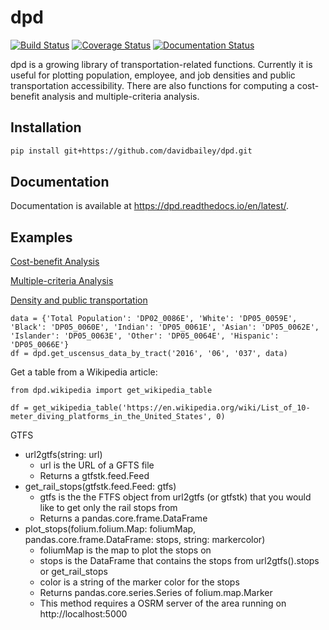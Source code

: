 # dpd

[![Build Status](https://travis-ci.com/davidbailey/dpd.svg?branch=master)](https://travis-ci.com/davidbailey/dpd)
[![Coverage Status](https://coveralls.io/repos/github/davidbailey/dpd/badge.svg?branch=master)](https://coveralls.io/github/davidbailey/dpd?branch=master)
[![Documentation Status](https://readthedocs.org/projects/dpd/badge/?version=latest)](https://dpd.readthedocs.io/en/latest/?badge=latest)

dpd is a growing library of transportation-related functions. Currently it is useful for plotting population, employee, and job densities and public transportation accessibility. There are also functions for computing a cost-benefit analysis and multiple-criteria analysis.

Installation
--------

```bash
pip install git+https://github.com/davidbailey/dpd.git
```

Documentation
--------

Documentation is available at https://dpd.readthedocs.io/en/latest/.


Examples
--------

[Cost-benefit Analysis](https://dpd.readthedocs.io/en/latest/notebooks/cba.html)


[Multiple-criteria Analysis](https://dpd.readthedocs.io/en/latest/notebooks/mca.html)


[Density and public transportation](https://dpd.readthedocs.io/en/latest/notebooks/density_and_public_transportation.html)

```
data = {'Total Population': 'DP02_0086E', 'White': 'DP05_0059E', 'Black': 'DP05_0060E', 'Indian': 'DP05_0061E', 'Asian': 'DP05_0062E', 'Islander': 'DP05_0063E', 'Other': 'DP05_0064E', 'Hispanic': 'DP05_0066E'}
df = dpd.get_uscensus_data_by_tract('2016', '06', '037', data)
```

Get a table from a Wikipedia article:
```
from dpd.wikipedia import get_wikipedia_table

df = get_wikipedia_table('https://en.wikipedia.org/wiki/List_of_10-meter_diving_platforms_in_the_United_States', 0)
```

GTFS
* url2gtfs(string: url)
    * url is the URL of a GFTS file
    * Returns a gtfstk.feed.Feed
* get_rail_stops(gtfstk.feed.Feed: gtfs)
    * gtfs is the the FTFS object from url2gtfs (or gtfstk) that you would like to get only the rail stops from
    * Returns a pandas.core.frame.DataFrame
* plot_stops(folium.folium.Map: foliumMap, pandas.core.frame.DataFrame: stops, string: markercolor)
    * foliumMap is the map to plot the stops on
    * stops is the DataFrame that contains the stops from url2gtfs().stops or get_rail_stops
    * color is a string of the marker color for the stops
    * Returns pandas.core.series.Series of folium.map.Marker
    * This method requires a OSRM server of the area running on http://localhost:5000
